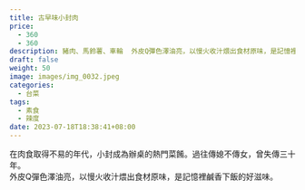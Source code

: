 ```yaml
---
title: 古早味小封肉
price: 
  - 360 
  - 360
description: 豬肉、馬鈴薯、車輪  外皮Q彈色澤油亮，以慢火收汁煨出食材原味，是記憶裡鹹香下飯的好滋味。
draft: false
weight: 50 
image: images/img_0032.jpeg
categories:
  - 台菜
tags:
  - 素食
  - 辣度
date: 2023-07-18T18:38:41+08:00
---
```

在肉食取得不易的年代，小封成為辦桌的熱門菜餚。過往傳媳不傳女，曾失傳三十年。\
外皮Q彈色澤油亮，以慢火收汁煨出食材原味，是記憶裡鹹香下飯的好滋味。